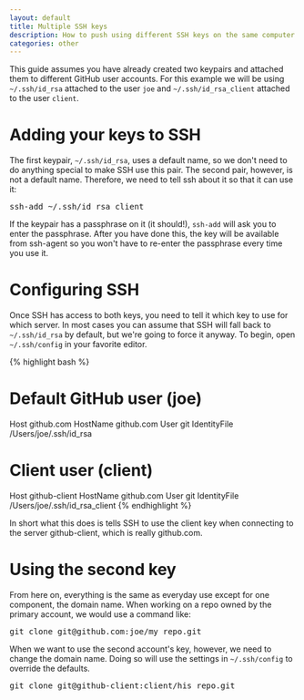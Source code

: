 ```yaml
---
layout: default
title: Multiple SSH keys
description: How to push using different SSH keys on the same computer
categories: other
---
```


<p class="intro">This guide assumes you have already created two keypairs and attached them to different GitHub user accounts.  For this example we will be using <code>~/.ssh/id_rsa</code> attached to the user <code>joe</code> and <code>~/.ssh/id_rsa_client</code> attached to the user <code>client</code>.</p>

Adding your keys to SSH
=======================

The first keypair, `~/.ssh/id_rsa`, uses a default name, so we don't need to do anything special to make SSH use this pair.  The second pair, however, is not a default name.  Therefore, we need to tell ssh about it so that it can use it:

<pre class="terminal">ssh-add ~/.ssh/id_rsa_client</pre>

If the keypair has a passphrase on it (it should!), `ssh-add` will ask you to enter the passphrase.  After you have done this, the key will be available from ssh-agent so you won't have to re-enter the passphrase every time you use it.

Configuring SSH
===============

Once SSH has access to both keys, you need to tell it which key to use for which server.  In most cases you can assume that SSH will fall back to `~/.ssh/id_rsa` by default, but we're going to force it anyway.  To begin, open `~/.ssh/config` in your favorite editor.

{% highlight bash %}
# Default GitHub user (joe)
Host github.com
  HostName github.com
  User git
  IdentityFile /Users/joe/.ssh/id_rsa

# Client user (client)
Host github-client
  HostName github.com
  User git
  IdentityFile /Users/joe/.ssh/id_rsa_client
{% endhighlight %}

In short what this does is tells SSH to use the client key when connecting to the server github-client, which is really github.com.

Using the second key
====================

From here on, everything is the same as everyday use except for one component, the domain name.  When working on a repo owned by the primary account, we would use a command like:

<pre class="terminal">git clone git@github.com:joe/my_repo.git</pre>

When we want to use the second account's key, however, we need to change the domain name.  Doing so will use the settings in `~/.ssh/config` to override the defaults.

<pre class="terminal">git clone git@github-client:client/his_repo.git</pre>
